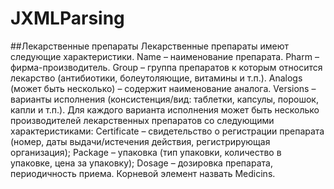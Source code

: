 # JXMLParsing
##Лекарственные препараты
Лекарственные препараты имеют следующие характеристики.
Name – наименование препарата.
Pharm – фирма-производитель.
Group – группа препаратов к которым относится лекарство (антибиотики,
болеутоляющие, витамины и т.п.).
Analogs (может быть несколько) – содержит наименование аналога.
Versions – варианты исполнения (консистенция/вид: таблетки, капсулы, порошок, капли и
т.п.). Для каждого варианта исполнения может быть несколько производителей
лекарственных препаратов со следующими характеристиками:
Certificate – свидетельство о регистрации препарата (номер, даты выдачи/истечения
действия, регистрирующая организация);
Package – упаковка (тип упаковки, количество в упаковке, цена за упаковку);
Dosage – дозировка препарата, периодичность приема.
Корневой элемент назвать Medicins.
